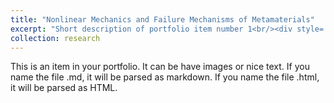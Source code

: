 ```yaml
---
title: "Nonlinear Mechanics and Failure Mechanisms of Metamaterials"
excerpt: "Short description of portfolio item number 1<br/><div style='margin-top:20px;'><img src='/images/500x300.png'></div>"
collection: research
---
```


This is an item in your portfolio. It can be have images or nice text. If you name the file .md, it will be parsed as markdown. If you name the file .html, it will be parsed as HTML. 
